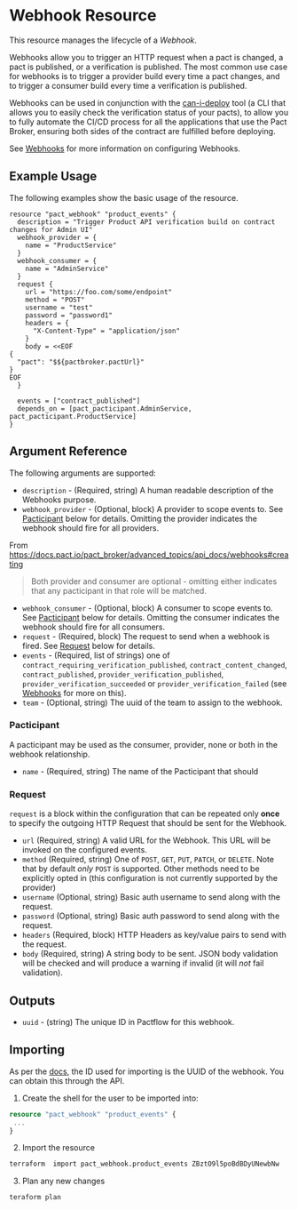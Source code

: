 # Webhook Resource

This resource manages the lifecycle of a _Webhook_.

Webhooks allow you to trigger an HTTP request when a pact is changed, a pact is published, or a verification is published. The most common use case for webhooks is to trigger a provider build every time a pact changes, and to trigger a consumer build every time a verification is published.

Webhooks can be used in conjunction with the [can-i-deploy](https://github.com/pact-foundation/pact_broker-client#can-i-deploy) tool \(a CLI that allows you to easily check the verification status of your pacts\), to allow you to fully automate the CI/CD process for all the applications that use the Pact Broker, ensuring both sides of the contract are fulfilled before deploying.

See [Webhooks](http://docs.pact.io/pact_broker/advanced_topics/webhooks/) for more information on configuring Webhooks.

## Example Usage

The following examples show the basic usage of the resource.

```hcl
resource "pact_webhook" "product_events" {
  description = "Trigger Product API verification build on contract changes for Admin UI"
  webhook_provider = {
    name = "ProductService"
  }
  webhook_consumer = {
    name = "AdminService"
  }
  request {
    url = "https://foo.com/some/endpoint"
    method = "POST"
    username = "test"
    password = "password1"
    headers = {
      "X-Content-Type" = "application/json"
    }
    body = <<EOF
{
  "pact": "$${pactbroker.pactUrl}"
}
EOF
  }

  events = ["contract_published"]
  depends_on = [pact_pacticipant.AdminService, pact_pacticipant.ProductService]
}
```

## Argument Reference

The following arguments are supported:

- `description` - (Required, string) A human readable description of the Webhooks purpose.
- `webhook_provider` - (Optional, block) A provider to scope events to. See [Pacticipant](#pacticipant) below for details. Omitting the provider indicates the webhook should fire for all providers.

From https://docs.pact.io/pact_broker/advanced_topics/api_docs/webhooks#creating

> Both provider and consumer are optional - omitting either indicates that any pacticipant in that role will be matched.

- `webhook_consumer` - (Optional, block) A consumer to scope events to. See [Pacticipant](#pacticipant) below for details. Omitting the consumer indicates the webhook should fire for all consumers.
- `request` - (Required, block) The request to send when a webhook is fired. See [Request](#request) below for details.
- `events` - (Required, list of strings) one of `contract_requiring_verification_published`, `contract_content_changed`, `contract_published`, `provider_verification_published`, `provider_verification_succeeded` or `provider_verification_failed` (see [Webhooks](http://docs.pact.io/pact_broker/advanced_topics/webhooks/) for more on this).
- `team` - (Optional, string) The uuid of the team to assign to the webhook.

<a id="pacticipant"></a>

### Pacticipant

A pacticipant may be used as the consumer, provider, none or both in the webhook relationship.

- `name` - (Required, string) The name of the Pacticipant that should

<!-- start task-spec -->

<a id="request"></a>

### Request

`request` is a block within the configuration that can be repeated only **once** to specify the outgoing HTTP Request that should be sent for the Webhook.

- `url` (Required, string) A valid URL for the Webhook. This URL will be invoked on the configured events.
- `method` (Required, string) One of `POST`, `GET`, `PUT`, `PATCH`, or `DELETE`. Note that by default _only_ `POST` is supported. Other methods need to be explicitly opted in (this configuration is not currently supported by the provider)
- `username` (Optional, string) Basic auth username to send along with the request.
- `password` (Optional, string) Basic auth password to send along with the request.
- `headers` (Required, block) HTTP Headers as key/value pairs to send with the request.
- `body` (Required, string) A string body to be sent. JSON body validation will be checked and will produce a warning if invalid (it will _not_ fail validation).

## Outputs

- `uuid` - (string) The unique ID in Pactflow for this webhook.

## Importing

As per the [docs](https://www.terraform.io/docs/import/usage.html), the ID used for importing is the UUID of the webhook. You can obtain this through the API.

1. Create the shell for the user to be imported into:

```tf
resource "pact_webhook" "product_events" {
 ...
}
```

2. Import the resource

```sh
terraform  import pact_webhook.product_events ZBztO9l5poBdBDyUNewbNw
```

3. Plan any new changes

```sh
teraform plan
```
